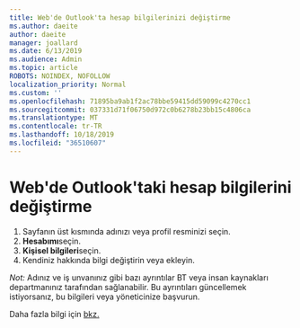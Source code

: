 ```yaml
---
title: Web'de Outlook'ta hesap bilgilerinizi değiştirme
ms.author: daeite
author: daeite
manager: joallard
ms.date: 6/13/2019
ms.audience: Admin
ms.topic: article
ROBOTS: NOINDEX, NOFOLLOW
localization_priority: Normal
ms.custom: ''
ms.openlocfilehash: 71895ba9ab1f2ac78bbe59415dd59099c4270cc1
ms.sourcegitcommit: 037331d71f06750d972c0b6278b23bb15c4806ca
ms.translationtype: MT
ms.contentlocale: tr-TR
ms.lasthandoff: 10/18/2019
ms.locfileid: "36510607"
---
```

# <a name="change-account-information-in-outlook-on-the-web"></a>Web'de Outlook'taki hesap bilgilerini değiştirme

1. Sayfanın üst kısmında adınızı veya profil resminizi seçin.
1. **Hesabımı**seçin.
1. **Kişisel bilgileri**seçin.
1. Kendiniz hakkında bilgi değiştirin veya ekleyin.

*Not:* Adınız ve iş unvanınız gibi bazı ayrıntılar BT veya insan kaynakları departmanınız tarafından sağlanabilir. Bu ayrıntıları güncellemek istiyorsanız, bu bilgileri veya yöneticinize başvurun.

Daha fazla bilgi için [bkz.](https://support.office.com/article/b2dbb289-851d-4bed-93c3-3e136f5659ec)